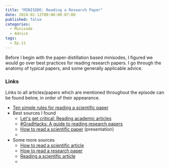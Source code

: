 ```yaml
---
title: "MINISODE: Reading a Research Paper"
date: 2024-02-12T00:00:00-07:00
published: false
categories:
  - Minisode
  - Advice
tags:
  - Ep.11
---
```


Before I begin with the paper-distillation based minisodes, I figured we would go over best practices for reading research papers. I go through the anatomy of typical papers, and some generally applicable advice.
<!-- <audio controls>
<source src="https://into-ai-safety.github.io/assets\audio\into-ai-safety_ep.11.mp3" type="audio/mp3">
</audio> -->
<!-- 
### Chapters

0: -  -->

### Links

Links to all articles/papers which are mentioned throughout the episode can be found below, in order of their appearance.
- <a href="https://www.ncbi.nlm.nih.gov/pmc/articles/PMC7392212/" target="_blank" rel="noreferrer noopener">Ten simple rules for reading a scientific paper</a>
- Best sources I found
  - <a href="https://subjectguides.york.ac.uk/critical/articles" target="_blank" rel="noreferrer noopener">Let's get critical: Reading academic articles</a>
  - <a href="https://www.scientifica.uk.com/neurowire/gradhacks-a-guide-to-reading-research-papers" target="_blank" rel="noreferrer noopener">#GradHacks: A guide to reading research papers</a>
  - <a href="https://www.lib.purdue.edu/sites/default/files/libraries/engr/Tutorials/Newest%20Scientific%20Paper.pdf" target="_blank" rel="noreferrer noopener">How to read a scientific paper</a> (presentation)
  - <a href="" target="_blank" rel="noreferrer noopener"></a>
- Some more sources
  - <a href="https://www.owlnet.rice.edu/~cainproj/courses/HowToReadSciArticle.pdf" target="_blank" rel="noreferrer noopener">How to read a scientific article</a>
  - <a href="https://www.eecs.harvard.edu/~michaelm/postscripts/ReadPaper.pdf" target="_blank" rel="noreferrer noopener">How to read a research paper</a>
  - <a href="https://resources.nu.edu/researchprocess/readingscientificarticle" target="_blank" rel="noreferrer noopener">Reading a scientific article</a>
  - <a href="" target="_blank" rel="noreferrer noopener"></a>

<!-- end of the list -->
